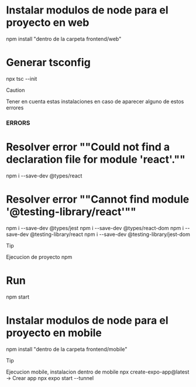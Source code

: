 # Instalar modulos de node para el proyecto en web
npm install "dentro de la carpeta frontend/web"
# Generar tsconfig
npx tsc --init

> [!CAUTION]
> Tener en cuenta estas instalaciones en caso de aparecer alguno de estos errores

### ERRORS ###
# Resolver error ""Could not find a declaration file for module 'react'.""
npm i --save-dev @types/react 
# Resolver error ""Cannot find module '@testing-library/react'""
npm i --save-dev @types/jest
npm i --save-dev @types/react-dom
npm i --save-dev @testing-library/react
npm i --save-dev @testing-library/jest-dom    

> [!TIP]
> Ejecucion de proyecto npm
# Run
npm start

# Instalar modulos de node para el proyecto en mobile
npm install "dentro de la carpeta frontend/mobile"

> [!TIP]
> Ejecucion mobile, instalacion dentro de mobile
> npx create-expo-app@latest -> Crear app
> npx expo start --tunnel

